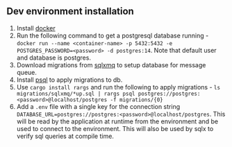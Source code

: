 ## Dev environment installation

1. Install [docker](https://docs.docker.com/get-docker/)
2. Run the following command to get a postgresql database running - `docker run --name <container-name> -p 5432:5432 -e POSTGRES_PASSWORD=<password> -d postgres:14`. Note that default user and database is postgres.
3. Download migrations from [sqlxmq](https://github.com/Diggsey/sqlxmq#database-schema) to setup database for message queue. 
4. Install [psql](https://blog.timescale.com/blog/how-to-install-psql-on-mac-ubuntu-debian-windows/) to apply migrations to db.
5. Use `cargo install rargs` and run the following to apply migrations - `ls migrations/sqlxmq/*up.sql | rargs psql postgres://postgres:<password>@localhost/postgres -f migrations/{0}`
6. Add a `.env` file with a single key for the connection string `DATABASE_URL=postgres://postgres:<password>@localhost/postgres`. This will be read by the application at runtime from the environment and be used to connect to the environment. This will also be used by sqlx to verify sql queries at compile time.

